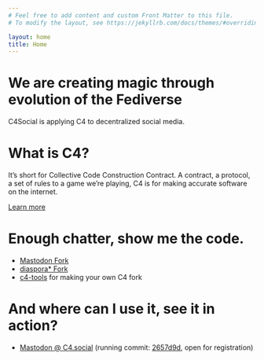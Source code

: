 ```yaml
---
# Feel free to add content and custom Front Matter to this file.
# To modify the layout, see https://jekyllrb.com/docs/themes/#overriding-theme-defaults

layout: home
title: Home
---
```


# We are creating magic through evolution of the Fediverse

C4Social is applying C4 to decentralized social media.

# What is C4?

It’s short for Collective Code Construction Contract. A contract, a protocol, a set of rules to a game we’re playing, C4 is for making accurate software on the internet.

[Learn more](/about)


# Enough chatter, show me the code.

* [Mastodon Fork](https://github.com/weex/mastodon)
* [diaspora\* Fork](https://github.com/weex/mastodon)
* [c4-tools](https://github.com/weex/c4-tools) for making your own C4 fork

# And where can I use it, see it in action?

* [Mastodon @ C4.social](https://c4.social) (running commit: [2657d9d](https://github.com/weex/mastodon/commit/2657d9dc6e1d805a5d7760c956a1f846adb344fd), open for registration)
